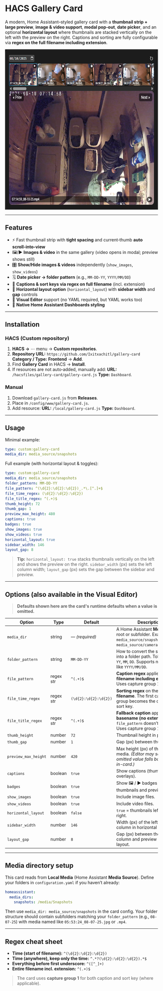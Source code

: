 # HACS Gallery Card

A modern, Home Assistant–styled gallery card with a **thumbnail strip + large preview**, **image & video support**, **modal pop‑out**, **date picker**, and an optional **horizontal layout** where thumbnails are stacked vertically on the left with the preview on the right. Captions and sorting are fully configurable via **regex on the full filename including extension**.

<img width="702" height="528" alt="image" src="https://github.com/Ixitxachitl/gallery-card/blob/main/images/preview.png?raw=true" />

---

## Features

* ⚡️ Fast thumbnail strip with **tight spacing** and current‑thumb **auto scroll‑into‑view**
* 🖼️/▶️ **Images & video** in the same gallery (video opens in modal; preview shows still)
* 🎛 **Show/Hide images & videos** independently (`show_images`, `show_videos`)
* 🗓️ **Date picker → folder pattern** (e.g., `MM-DD-YY`, `YYYY/MM/DD`)
* 🔎 **Captions & sort keys via regex on full filename** (incl. extension)
* 📐 **Horizontal layout option** (`horizontal_layout`) with **sidebar width** and **gap** controls
* 🧩 **Visual Editor** support (no YAML required, but YAML works too)
* 🎨 **Native Home Assistant Dashboards styling**

---

## Installation

### HACS (Custom repository)

1. **HACS →** ⋯ menu → **Custom repositories**.
2. **Repository URL:** `https://github.com/Ixitxachitl/gallery-card`
   **Category / Type:** **Frontend** → **Add**.
3. Find **Gallery Card** in HACS → **Install**.
4. If resources are not auto‑added, manually add:
   **URL:** `/hacsfiles/gallery-card/gallery-card.js`
   **Type:** `Dashboard`.

### Manual

1. Download `gallery-card.js` from **Releases**.
2. Place in `/config/www/gallery-card.js`.
3. Add resource:
   **URL:** `/local/gallery-card.js`
   **Type:** `Dashboard`.

---

## Usage

Minimal example:

```yaml
type: custom:gallery-card
media_dir: media_source/snapshots
```

Full example (with horizontal layout & toggles):

```yaml
type: custom:gallery-card
media_dir: media_source/snapshots
folder_pattern: MM-DD-YY
file_pattern: ^(\d{2}:\d{2}:\d{2})_.*\.[^.]+$
file_time_regex: (\d{2}:\d{2}:\d{2})
file_title_regex: ^(.+)$
thumb_height: 72
thumb_gap: 1
preview_max_height: 480
captions: true
badges: true
show_images: true
show_videos: true
horizontal_layout: true
sidebar_width: 146
layout_gap: 8
```

> **Tip:** `horizontal_layout: true` stacks thumbnails vertically on the left and shows the preview on the right. `sidebar_width` (px) sets the left column width; `layout_gap` (px) sets the gap between the sidebar and preview.

---

## Options (also available in the Visual Editor)

> **Defaults shown here are the card's runtime defaults when a value is omitted.**

| Option               | Type      | Default               | Description                                                                                                                     |
| -------------------- | --------- | --------------------- | ------------------------------------------------------------------------------------------------------------------------------- |
| `media_dir`          | string    | — *(required)*        | A Home Assistant **Media Source** root or subfolder. Examples: `media_source/snapshots`, `media_source/cameras/FrontDoor`.      |
| `folder_pattern`     | string    | `MM-DD-YY`            | How to convert the selected date into a folder path. Tokens: `YYYY`, `YY`, `MM`, `DD`. Supports nested paths like `YYYY/MM/DD`. |
| `file_pattern`       | regex str | `^(.+)$`              | **Caption regex** applied to the **full filename including extension**. Uses capture group 1.                                   |
| `file_time_regex`    | regex str | `(\d{2}:\d{2}:\d{2})` | **Sorting regex** on the **full filename**. The first capture group becomes the descending sort key.                            |
| `file_title_regex`   | regex str | `^(.+)$`              | **Fallback caption** applied to the **basename (no extension)** if `file_pattern` doesn’t match. Uses capture group 1.          |
| `thumb_height`       | number    | `72`                  | Thumbnail height in pixels.                                     |
| `thumb_gap`          | number    | `1`                   | Gap (px) between thumbnails.                                                                                                    |
| `preview_max_height` | number    | `420`                 | Max height (px) of the preview media. *(Editor may seed 480; omitted value falls back to 420 in-card.)*                         |
| `captions`           | boolean   | `true`                | Show captions (thumb + preview overlays).                                                                                       |
| `badges`             | boolean   | `true`                | Show 🖼 / ▶ badges on thumbnails and preview.                                                                                   |
| `show_images`        | boolean   | `true`                | Include image files.                                                                                                            |
| `show_videos`        | boolean   | `true`                | Include video files.                                                                                                            |
| `horizontal_layout`  | boolean   | `false`               | `true` = thumbnails left, preview right.                                                                                        |
| `sidebar_width`      | number    | `146`                 | Width (px) of the left thumbnail column in horizontal layout.                                                                   |
| `layout_gap`         | number    | `8`                   | Gap (px) between the thumb column and preview in horizontal layout.                                                             |

---

## Media directory setup

This card reads from **Local Media** (Home Assistant **Media Source**). Define your folders in `configuration.yaml` if you haven’t already:

```yaml
homeassistant:
  media_dirs:
    snapshots: /media/Snapshots
```

Then use `media_dir: media_source/snapshots` in the card config. Your folder structure should contain subfolders matching your `folder_pattern` (e.g., `08-07-25`) with media named like `05:53:24_08-07-25.jpg` or `.mp4`.

---

## Regex cheat sheet

* **Time (start of filename):** `^(\d{2}:\d{2}:\d{2})`
* **Time (anywhere), keep only the time:** `^.*?(\d{2}:\d{2}:\d{2}).*$`
* **Everything before first underscore:** `^([^_]+)`
* **Entire filename incl. extension:** `^(.+)$`

> The card uses **capture group 1** for both caption and sort key (where applicable).
